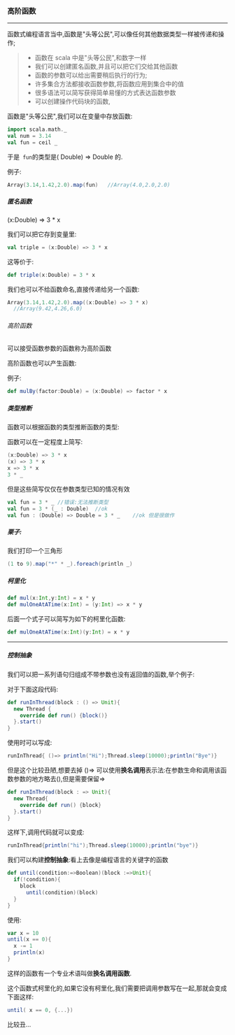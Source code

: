 ### 高阶函数

---

函数式编程语言当中,函数是"头等公民",可以像任何其他数据类型一样被传递和操作;

> * 函数在 scala 中是"头等公民",和数字一样
> * 我们可以创建匿名函数,并且可以把它们交给其他函数
> * 函数的参数可以给出需要稍后执行的行为;
> * 许多集合方法都接收函数参数,将函数应用到集合中的值
> * 很多语法可以简写获得简单易懂的方式表达函数参数
> * 可以创建操作代码块的函数,

函数是"头等公民",我们可以在变量中存放函数:

```scala
import scala.math._
val num = 3.14
val fun = ceil _
```

于是` fun`的类型是( Double) => Double 的.

例子:

```scala
Array(3.14,1.42,2.0).map(fun)	//Array(4.0,2.0,2.0)
```

##### 匿名函数

(x:Double) => 3 * x

我们可以把它存到变量里:

```scala
val triple = (x:Double) => 3 * x
```

这等价于:

```scala
def triple(x:Double) = 3 * x
```

我们也可以不给函数命名,直接传递给另一个函数:

```scala
Array(3.14,1.42,2.0).map((x:Double) => 3 * x)
  //Array(9.42,4.26,6.0)
```

###### 高阶函数

可以接受函数参数的函数称为高阶函数

高阶函数也可以产生函数:

例子:

```scala
def mulBy(factor:Double) = (x:Double) => factor * x
```

##### 类型推断

函数可以根据函数的类型推断函数的类型:

函数可以在一定程度上简写:

```scala
(x:Double) => 3 * x
(x) => 3 * x
x => 3 * x
3 * _
```

但是这些简写仅仅在参数类型已知的情况有效

```scala
val fun = 3 * _	//错误:无法推断类型
val fun = 3 * (_ : Double)	//ok
val fun : (Double) => Double = 3 * _	//ok 但是很做作
```

##### 栗子:

我们打印一个三角形

```scala
(1 to 9).map("*" * _).foreach(println _)
```

##### 柯里化

```scala
def mul(x:Int,y:Int) = x * y
def mulOneAtATime(x:Int) = (y:Int) => x * y
```

后面一个式子可以简写为如下的柯里化函数:

```scala
def mulOneAtATime(x:Int)(y:Int) = x * y
```

---

##### 控制抽象

我们可以把一系列语句归组成不带参数也没有返回值的函数,举个例子:

对于下面这段代码:

```scala
def runInThread(block : () => Unit){
  new Thread {
    override def run() {block()}
  }.start()
}
```

使用时可以写成:

```scala
runInThread{ ()=> println("Hi");Thread.sleep(10000);println("Bye")}
```

但是这个比较丑陋,想要去掉 ()=> 可以使用**换名调用**表示法:在参数生命和调用该函数参数的地方略去(),但是需要保留=>

```scala
def runInThread(block : => Unit){
  new Thread{
    override def run() {block}
  }.start()
}
```

这样下,调用代码就可以变成:

```scala
runInThread{println("hi");Thread.sleep(10000);println("bye")}
```

我们可以构建**控制抽象**:看上去像是编程语言的关键字的函数

```scala
def until(condition:=>Boolean)(block :=>Unit){
  if(!condition){
    block
      until(condition)(block)
  }
}
```

使用:

```scala
var x = 10
until(x == 0){
  x -= 1
  println(x)
}
```

这样的函数有一个专业术语叫做**换名调用函数**.

这个函数式柯里化的,如果它没有柯里化,我们需要把调用参数写在一起,那就会变成下面这样:

```scala
until( x == 0, {...})
```

比较丑...



